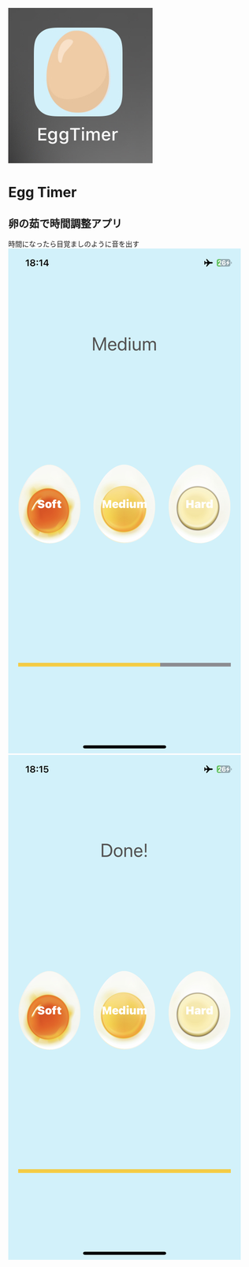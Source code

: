 
![App Brewery Banner](Documentation/icon.jpg)
# Egg Timer

## 卵の茹で時間調整アプリ
時間になったら目覚ましのように音を出す
![End Banner](Documentation/progress.png)
![End Banner](Documentation/complete.png)


